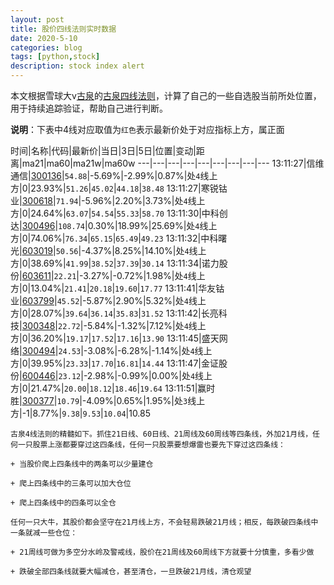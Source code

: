 ```yaml
---
layout: post
title: 股价四线法则实时数据
date: 2020-5-10
categories: blog
tags: [python,stock]
description: stock index alert
---
```



本文根据雪球大v[古泉](https://xueqiu.com/u/7148646888)的[古泉四线法则](https://xueqiu.com/7148646888/130498192)，计算了自己的一些自选股当前所处位置，用于持续追踪验证，帮助自己进行判断。

**说明**：下表中4线对应取值为`红色`表示最新价处于对应指标上方，属正面

时间|名称|代码|最新价|当日|3日|5日|位置|变动|距离|ma21|ma60|ma21w|ma60w
---|---|---|---|---|---|---|---|---
13:11:27|信维通信|[300136](https://xueqiu.com/S/SZ300136)|`54.88`|-5.69%|-2.99%|0.87%|处`4`线上方|0|23.93%|`51.26`|`45.02`|`44.18`|`38.48`
13:11:27|寒锐钴业|[300618](https://xueqiu.com/S/SZ300618)|`71.94`|-5.96%|2.20%|3.73%|处`4`线上方|0|24.64%|`63.07`|`54.54`|`55.33`|`58.70`
13:11:30|中科创达|[300496](https://xueqiu.com/S/SZ300496)|`108.74`|0.30%|18.99%|25.69%|处`4`线上方|0|74.06%|`76.34`|`65.15`|`65.49`|`49.23`
13:11:32|中科曙光|[603019](https://xueqiu.com/S/SH603019)|`50.56`|-4.37%|8.25%|14.10%|处`4`线上方|0|38.69%|`41.99`|`38.52`|`37.39`|`30.14`
13:11:34|诺力股份|[603611](https://xueqiu.com/S/SH603611)|`22.21`|-3.27%|-0.72%|1.98%|处`4`线上方|0|13.04%|`21.41`|`20.18`|`19.60`|`17.77`
13:11:41|华友钴业|[603799](https://xueqiu.com/S/SH603799)|`45.52`|-5.87%|2.90%|5.32%|处`4`线上方|0|28.07%|`39.64`|`36.14`|`35.83`|`31.52`
13:11:42|长亮科技|[300348](https://xueqiu.com/S/SZ300348)|`22.72`|-5.84%|-1.32%|7.12%|处`4`线上方|0|36.20%|`19.17`|`17.52`|`17.16`|`13.90`
13:11:45|盛天网络|[300494](https://xueqiu.com/S/SZ300494)|`24.53`|-3.08%|-6.28%|-1.14%|处`4`线上方|0|39.95%|`23.33`|`17.70`|`16.81`|`14.44`
13:11:47|金证股份|[600446](https://xueqiu.com/S/SH600446)|`23.12`|-2.98%|-0.99%|0.00%|处`4`线上方|0|21.47%|`20.00`|`18.12`|`18.46`|`19.64`
13:11:51|赢时胜|[300377](https://xueqiu.com/S/SZ300377)|`10.79`|-4.09%|0.65%|1.95%|处`3`线上方|-1|8.77%|`9.38`|`9.53`|`10.04`|10.85

```
古泉4线法则的精髓如下。抓住21日线、60日线、21周线及60周线等四条线，外加21月线，任何一只股票上涨都要穿过这四条线，任何一只股票要想爆雷也要先下穿过这四条线：

+ 当股价爬上四条线中的两条可以少量建仓

+ 爬上四条线中的三条可以加大仓位

+ 爬上四条线中的四条可以全仓

任何一只大牛，其股价都会坚守在21月线上方，不会轻易跌破21月线；相反，每跌破四条线中一条就减一些仓位：

+ 21周线可做为多空分水岭及警戒线，股价在21周线及60周线下方就要十分慎重，多看少做

+ 跌破全部四条线就要大幅减仓，甚至清仓，一旦跌破21月线，清仓观望
```